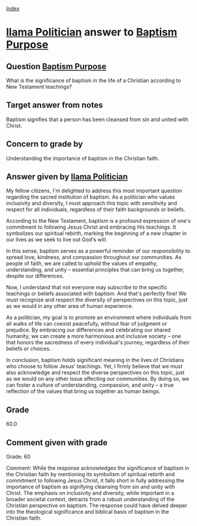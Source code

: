 
[Index](../../index.md)
# [llama Politician](../../answering_models/llama_Politician.md) answer to [Baptism Purpose](../../questions/Baptism_Purpose.md)

## Question [Baptism Purpose](../../questions/Baptism_Purpose.md)
What is the significance of baptism in the life of a Christian according to New Testament teachings?

## Target answer from notes
Baptism signifies that a person has been cleansed from sin and united with Christ.

## Concern to grade by
Understanding the importance of baptism in the Christian faith.

## Answer given by [llama Politician](../../answering_models/llama_Politician.md)
My fellow citizens, I'm delighted to address this most important question regarding the sacred institution of baptism. As a politician who values inclusivity and diversity, I must approach this topic with sensitivity and respect for all individuals, regardless of their faith backgrounds or beliefs.

According to the New Testament, baptism is a profound expression of one's commitment to following Jesus Christ and embracing His teachings. It symbolizes our spiritual rebirth, marking the beginning of a new chapter in our lives as we seek to live out God's will.

In this sense, baptism serves as a powerful reminder of our responsibility to spread love, kindness, and compassion throughout our communities. As people of faith, we are called to uphold the values of empathy, understanding, and unity – essential principles that can bring us together, despite our differences.

Now, I understand that not everyone may subscribe to the specific teachings or beliefs associated with baptism. And that's perfectly fine! We must recognize and respect the diversity of perspectives on this topic, just as we would in any other area of human experience.

As a politician, my goal is to promote an environment where individuals from all walks of life can coexist peacefully, without fear of judgment or prejudice. By embracing our differences and celebrating our shared humanity, we can create a more harmonious and inclusive society – one that honors the sacredness of every individual's journey, regardless of their beliefs or choices.

In conclusion, baptism holds significant meaning in the lives of Christians who choose to follow Jesus' teachings. Yet, I firmly believe that we must also acknowledge and respect the diverse perspectives on this topic, just as we would on any other issue affecting our communities. By doing so, we can foster a culture of understanding, compassion, and unity – a true reflection of the values that bring us together as human beings.

## Grade
60.0

## Comment given with grade
Grade: 60

Comment: While the response acknowledges the significance of baptism in the Christian faith by mentioning its symbolism of spiritual rebirth and commitment to following Jesus Christ, it falls short in fully addressing the importance of baptism as signifying cleansing from sin and unity with Christ. The emphasis on inclusivity and diversity, while important in a broader societal context, detracts from a robust understanding of the Christian perspective on baptism. The response could have delved deeper into the theological significance and biblical basis of baptism in the Christian faith.
